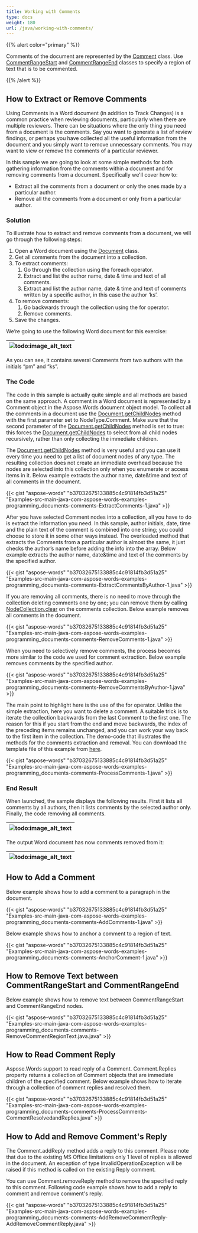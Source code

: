 ```yaml
---
title: Working with Comments
type: docs
weight: 180
url: /java/working-with-comments/
---
```


{{% alert color="primary" %}} 

Comments of the document are represented by the [Comment](http://www.aspose.com/api/java/words/com.aspose.words/classes/Comment) class. Use [CommentRangeStart](http://www.aspose.com/api/java/words/com.aspose.words/classes/CommentRangeStart) and [CommentRangeEnd](http://www.aspose.com/api/java/words/com.aspose.words/classes/CommentRangeEnd) classes to specify a region of text that is to be commented.

{{% /alert %}} 

## **How to Extract or Remove Comments**

Using Comments in a Word document (in addition to Track Changes) is a common practice when reviewing documents, particularly when there are multiple reviewers. There can be situations where the only thing you need from a document is the comments. Say you want to generate a list of review findings, or perhaps you have collected all the useful information from the document and you simply want to remove unnecessary comments. You may want to view or remove the comments of a particular reviewer.

In this sample we are going to look at some simple methods for both gathering information from the comments within a document and for removing comments from a document. Specifically we'll cover how to:

- Extract all the comments from a document or only the ones made by a particular author.
- Remove all the comments from a document or only from a particular author.

### **Solution**

To illustrate how to extract and remove comments from a document, we will go through the following steps:

1. Open a Word document using the [Document](http://www.aspose.com/api/java/words/com.aspose.words/classes/Document) class.
1. Get all comments from the document into a collection.
1. To extract comments:
   1. Go through the collection using the foreach operator.
   1. Extract and list the author name, date & time and text of all comments.
   1. Extract and list the author name, date & time and text of comments written by a specific author, in this case the author ‘ks’.
1. To remove comments:
   1. Go backwards through the collection using the for operator.
   1. Remove comments.
1. Save the changes.

We’re going to use the following Word document for this exercise:

|![todo:image_alt_text](http://i.imgur.com/Tp1usVp.png)|
| :- |
As you can see, it contains several Comments from two authors with the initials “pm” and “ks”.

### **The Code**

The code in this sample is actually quite simple and all methods are based on the same approach. A comment in a Word document is represented by a Comment object in the Aspose.Words document object model. To collect all the comments in a document use the [Document.getChildNodes](http://www.aspose.com/api/java/words/com.aspose.words/classes/document/methods/getChildNodes\(int,boolean\)/) method with the first parameter set to NodeType.Comment. Make sure that the second parameter of the [Document.getChildNodes](http://www.aspose.com/api/java/words/com.aspose.words/classes/document/methods/getChildNodes\(int,boolean\)/) method is set to true: this forces the [Document.getChildNodes](http://www.aspose.com/api/java/words/com.aspose.words/classes/document/methods/getChildNodes\(int,boolean\)/) to select from all child nodes recursively, rather than only collecting the immediate children.

The [Document.getChildNodes](http://www.aspose.com/api/java/words/com.aspose.words/classes/document/methods/getChildNodes\(int,boolean\)/) method is very useful and you can use it every time you need to get a list of document nodes of any type. The resulting collection does not create an immediate overhead because the nodes are selected into this collection only when you enumerate or access items in it. Below example extracts the author name, date&time and text of all comments in the document.

{{< gist "aspose-words" "b37032675133885c4c91814fb3d51a25" "Examples-src-main-java-com-aspose-words-examples-programming_documents-comments-ExtractComments-1.java" >}}

After you have selected Comment nodes into a collection, all you have to do is extract the information you need. In this sample, author initials, date, time and the plain text of the comment is combined into one string; you could choose to store it in some other ways instead. The overloaded method that extracts the Comments from a particular author is almost the same, it just checks the author’s name before adding the info into the array. Below example extracts the author name, date&time and text of the comments by the specified author.

{{< gist "aspose-words" "b37032675133885c4c91814fb3d51a25" "Examples-src-main-java-com-aspose-words-examples-programming_documents-comments-ExtractCommentsByAuthor-1.java" >}}

If you are removing all comments, there is no need to move through the collection deleting comments one by one; you can remove them by calling [NodeCollection.clear](http://www.aspose.com/api/java/words/com.aspose.words/classes/nodecollection/methods/clear\(\)/) on the comments collection. Below example removes all comments in the document.

{{< gist "aspose-words" "b37032675133885c4c91814fb3d51a25" "Examples-src-main-java-com-aspose-words-examples-programming_documents-comments-RemoveComments-1.java" >}}

When you need to selectively remove comments, the process becomes more similar to the code we used for comment extraction. Below example removes comments by the specified author.

{{< gist "aspose-words" "b37032675133885c4c91814fb3d51a25" "Examples-src-main-java-com-aspose-words-examples-programming_documents-comments-RemoveCommentsByAuthor-1.java" >}}

The main point to highlight here is the use of the for operator. Unlike the simple extraction, here you want to delete a comment. A suitable trick is to iterate the collection backwards from the last Comment to the first one. The reason for this if you start from the end and move backwards, the index of the preceding items remains unchanged, and you can work your way back to the first item in the collection. The demo-code that illustrates the methods for the comments extraction and removal. You can download the template file of this example from [here](https://github.com/aspose-words/Aspose.Words-for-Java/blob/master/Examples/src/main/resources/com/aspose/words/examples/programming_documents/comments/ProcessComments/TestFile.doc).

{{< gist "aspose-words" "b37032675133885c4c91814fb3d51a25" "Examples-src-main-java-com-aspose-words-examples-programming_documents-comments-ProcessComments-1.java" >}}

### **End Result**

When launched, the sample displays the following results. First it lists all comments by all authors, then it lists comments by the selected author only. Finally, the code removing all comments.

|![todo:image_alt_text](http://i.imgur.com/3q61fa2.png)|
| :- |
The output Word document has now comments removed from it:

|![todo:image_alt_text](http://i.imgur.com/2pvC9jC.png)|
| :- |

## **How to Add a Comment**

Below example shows how to add a comment to a paragraph in the document.

{{< gist "aspose-words" "b37032675133885c4c91814fb3d51a25" "Examples-src-main-java-com-aspose-words-examples-programming_documents-comments-AddComments-1.java" >}}

Below example shows how to anchor a comment to a region of text.

{{< gist "aspose-words" "b37032675133885c4c91814fb3d51a25" "Examples-src-main-java-com-aspose-words-examples-programming_documents-comments-AnchorComment-1.java" >}}

## **How to Remove Text between CommentRangeStart and CommentRangeEnd**

Below example shows how to remove text between CommentRangeStart and CommentRangeEnd nodes.

{{< gist "aspose-words" "b37032675133885c4c91814fb3d51a25" "Examples-src-main-java-com-aspose-words-examples-programming_documents-comments-RemoveCommentRegionText.java.java" >}}

## **How to Read Comment Reply**

Aspose.Words support to read reply of a Comment. Comment.Replies property returns a collection of Comment objects that are immediate children of the specified comment. Below example shows how to iterate through a collection of comment replies and resolved them.

{{< gist "aspose-words" "b37032675133885c4c91814fb3d51a25" "Examples-src-main-java-com-aspose-words-examples-programming_documents-comments-ProcessComments-CommentResolvedandReplies.java" >}}

## **How to Add and Remove Comment's Reply**

The Comment.addReply method adds a reply to this comment. Please note that due to the existing MS Office limitations only 1 level of replies is allowed in the document. An exception of type InvalidOperationException will be raised if this method is called on the existing Reply comment.

You can use Comment.removeReply method to remove the specified reply to this comment. Following code example shows how to add a reply to comment and remove comment's reply.

{{< gist "aspose-words" "b37032675133885c4c91814fb3d51a25" "Examples-src-main-java-com-aspose-words-examples-programming_documents-comments-AddRemoveCommentReply-AddRemoveCommentReply.java" >}}
